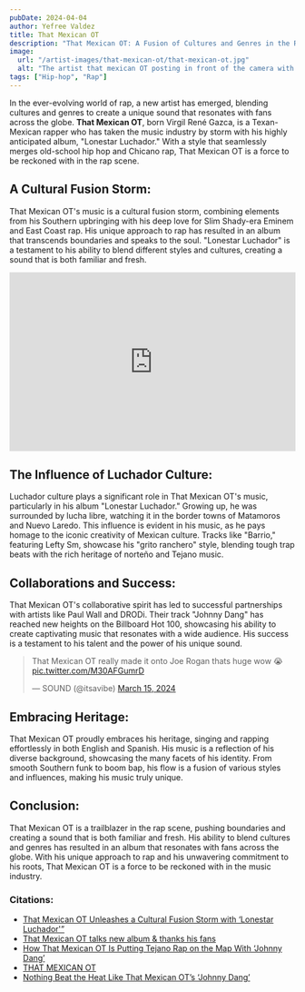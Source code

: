 ```yaml
---
pubDate: 2024-04-04
author: Yefree Valdez
title: That Mexican OT
description: "That Mexican OT: A Fusion of Cultures and Genres in the Rap Scene"
image:
  url: "/artist-images/that-mexican-ot/that-mexican-ot.jpg"
  alt: "The artist that mexican OT posting in front of the camera with no t-shirt on."
tags: ["Hip-hop", "Rap"]
---
```


In the ever-evolving world of rap, a new artist has emerged, blending cultures and genres to create a unique sound that resonates with fans across the globe. **That Mexican OT**, born Virgil René Gazca, is a Texan-Mexican rapper who has taken the music industry by storm with his highly anticipated album, "Lonestar Luchador." With a style that seamlessly merges old-school hip hop and Chicano rap, That Mexican OT is a force to be reckoned with in the rap scene.

## A Cultural Fusion Storm:

That Mexican OT's music is a cultural fusion storm, combining elements from his Southern upbringing with his deep love for Slim Shady-era Eminem and East Coast rap. His unique approach to rap has resulted in an album that transcends boundaries and speaks to the soul. "Lonestar Luchador" is a testament to his ability to blend different styles and cultures, creating a sound that is both familiar and fresh.

<iframe class="rounded-xl" width="100%" height="315" src="https://www.youtube.com/embed/n7vgltnAv68?si=NIHkOIIWXlOKYeW5" title="YouTube video player" frameborder="0" allow="accelerometer; clipboard-write; encrypted-media; gyroscope; picture-in-picture; web-share" referrerpolicy="strict-origin-when-cross-origin" allowfullscreen></iframe>

## The Influence of Luchador Culture:

Luchador culture plays a significant role in That Mexican OT's music, particularly in his album "Lonestar Luchador." Growing up, he was surrounded by lucha libre, watching it in the border towns of Matamoros and Nuevo Laredo. This influence is evident in his music, as he pays homage to the iconic creativity of Mexican culture. Tracks like "Barrio," featuring Lefty Sm, showcase his "grito ranchero" style, blending tough trap beats with the rich heritage of norteño and Tejano music.

## Collaborations and Success:

That Mexican OT's collaborative spirit has led to successful partnerships with artists like Paul Wall and DRODi. Their track "Johnny Dang" has reached new heights on the Billboard Hot 100, showcasing his ability to create captivating music that resonates with a wide audience. His success is a testament to his talent and the power of his unique sound.

<div class="w-full grid place-items-center">
<blockquote class="twitter-tweet"><p lang="en" dir="ltr">That Mexican OT really made it onto Joe Rogan thats huge wow 😭 <a href="https://t.co/M30AFGumrD">pic.twitter.com/M30AFGumrD</a></p>&mdash; SOUND (@itsavibe) <a href="https://twitter.com/itsavibe/status/1768688469532967423?ref_src=twsrc%5Etfw">March 15, 2024</a></blockquote> <script async src="https://platform.twitter.com/widgets.js" charset="utf-8"></script>
</div>

## Embracing Heritage:

That Mexican OT proudly embraces his heritage, singing and rapping effortlessly in both English and Spanish. His music is a reflection of his diverse background, showcasing the many facets of his identity. From smooth Southern funk to boom bap, his flow is a fusion of various styles and influences, making his music truly unique.

## Conclusion:

That Mexican OT is a trailblazer in the rap scene, pushing boundaries and creating a sound that is both familiar and fresh. His ability to blend cultures and genres has resulted in an album that resonates with fans across the globe. With his unique approach to rap and his unwavering commitment to his roots, That Mexican OT is a force to be reckoned with in the music industry.

### Citations:

- [That Mexican OT Unleashes a Cultural Fusion Storm with ‘Lonestar Luchador'”](https://www.desertislandcloud.com/2023/07/that-mexican-ot-unleashes-a-cultural-fusion-storm-with-lonestar-luchador/)
- [That Mexican OT talks new album & thanks his fans](https://culted.com/culted-sounds-that-mexican-ot-interview/)
- [How That Mexican OT Is Putting Tejano Rap on the Map With ‘Johnny Dang’](https://www.billboard.com/music/rb-hip-hop/that-mexican-ot-johnny-dang-song-paul-wall-drodi-1235402540/)
- [THAT MEXICAN OT](https://goodtalk.xyz/pages/that-mexican-ot)
- [Nothing Beat the Heat Like That Mexican OT’s ‘Johnny Dang’](https://texashighways.com/travel-news/nothing-beat-the-heat-like-that-mexican-ots-johnny-dang/)
